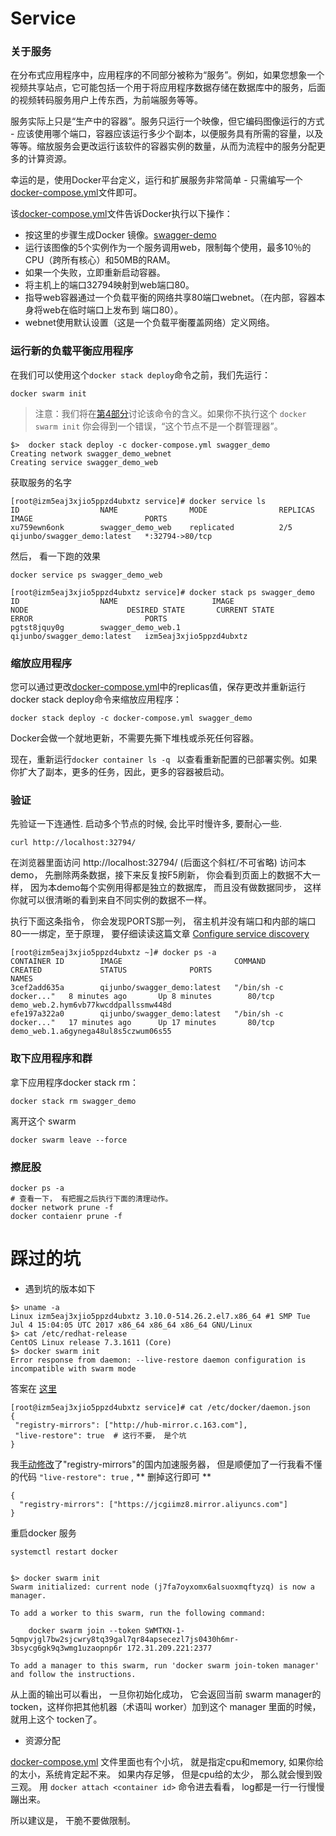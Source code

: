 ﻿Service
==

### 关于服务

在分布式应用程序中，应用程序的不同部分被称为“服务”。例如，如果您想象一个视频共享站点，它可能包括一个用于将应用程序数据存储在数据库中的服务，后面的视频转码服务用户上传东西，为前端服务等等。

服务实际上只是“生产中的容器”。服务只运行一个映像，但它编码图像运行的方式 - 应该使用哪个端口，容器应该运行多少个副本，以便服务具有所需的容量，以及等等。缩放服务会更改运行该软件的容器实例的数量，从而为流程中的服务分配更多的计算资源。

幸运的是，使用Docker平台定义，运行和扩展服务非常简单 - 只需编写一个[docker-compose.yml](docker-compose.yml)文件即可。

该[docker-compose.yml](docker-compose.yml)文件告诉Docker执行以下操作：

- 按这里的步骤生成Docker 镜像。[swagger-demo](https://github.com/qijunbo/swagger-demo/tree/master/docker)
- 运行该图像的5个实例作为一个服务调用web，限制每个使用，最多10％的CPU（跨所有核心）和50MB的RAM。
- 如果一个失败，立即重新启动容器。
- 将主机上的端口32794映射到web端口80。
- 指导web容器通过一个负载平衡的网络共享80端口webnet。（在内部，容器本身将web在临时端口上发布到 端口80）。
- webnet使用默认设置（这是一个负载平衡覆盖网络）定义网络。

### 运行新的负载平衡应用程序

在我们可以使用这个```docker stack deploy```命令之前，我们先运行：
```
docker swarm init
```

> 注意：我们将在[第4部分](https://docs.docker.com/get-started/part4/)讨论该命令的含义。如果你不执行这个 ``` docker swarm init ``` 你会得到一个错误，“这个节点不是一个群管理器”。

```
$>  docker stack deploy -c docker-compose.yml swagger_demo
Creating network swagger_demo_webnet
Creating service swagger_demo_web
```

获取服务的名字

```
[root@izm5eaj3xjio5ppzd4ubxtz service]# docker service ls
ID                  NAME                MODE                REPLICAS            IMAGE                         PORTS
xu759ewn6onk        swagger_demo_web    replicated          2/5                 qijunbo/swagger_demo:latest   *:32794->80/tcp
```

然后， 看一下跑的效果

```
docker service ps swagger_demo_web

[root@izm5eaj3xjio5ppzd4ubxtz service]# docker stack ps swagger_demo
ID                  NAME                     IMAGE                         NODE                      DESIRED STATE       CURRENT STATE                                                                                           ERROR                         PORTS
pgtst8jquy0g        swagger_demo_web.1       qijunbo/swagger_demo:latest   izm5eaj3xjio5ppzd4ubxtz    

```

### 缩放应用程序

您可以通过更改[docker-compose.yml](docker-compose.yml)中的replicas值，保存更改并重新运行docker stack deploy命令来缩放应用程序：

```
docker stack deploy -c docker-compose.yml swagger_demo
```

Docker会做一个就地更新，不需要先撕下堆栈或杀死任何容器。

现在，重新运行``` docker container ls -q  ``` 以查看重新配置的已部署实例。如果你扩大了副本，更多的任务，因此，更多的容器被启动。

### 验证

先验证一下连通性.  启动多个节点的时候, 会比平时慢许多, 要耐心一些.

```
curl http://localhost:32794/
```

在浏览器里面访问 http://localhost:32794/ (后面这个斜杠/不可省略) 访问本demo， 先删除两条数据，接下来反复按F5刷新， 你会看到页面上的数据不大一样， 因为本demo每个实例用得都是独立的数据库， 而且没有做数据同步， 这样你就可以很清晰的看到来自不同实例的数据不一样。

执行下面这条指令， 你会发现PORTS那一列， 宿主机并没有端口和内部的端口80一一绑定，至于原理， 要仔细读读这篇文章 [Configure service discovery](https://docs.docker.com/engine/swarm/networking/#configure-service-discovery) 


```
[root@izm5eaj3xjio5ppzd4ubxtz ~]# docker ps -a
CONTAINER ID        IMAGE                         COMMAND                  CREATED             STATUS              PORTS                              NAMES
3cef2add635a        qijunbo/swagger_demo:latest   "/bin/sh -c docker..."   8 minutes ago       Up 8 minutes        80/tcp                             demo_web.2.hym6vb77kwcddpallssmw448d
efe197a322a0        qijunbo/swagger_demo:latest   "/bin/sh -c docker..."   17 minutes ago      Up 17 minutes       80/tcp                             demo_web.1.a6gynega48ul8s5czwum06s55
```


### 取下应用程序和群

拿下应用程序docker stack rm：

```
docker stack rm swagger_demo
```

离开这个 swarm

```
docker swarm leave --force
```

### 擦屁股

```
docker ps -a
# 查看一下， 有把握之后执行下面的清理动作。
docker network prune -f
docker contaienr prune -f
```

踩过的坑
==

- 遇到坑的版本如下

```
$> uname -a
Linux izm5eaj3xjio5ppzd4ubxtz 3.10.0-514.26.2.el7.x86_64 #1 SMP Tue Jul 4 15:04:05 UTC 2017 x86_64 x86_64 x86_64 GNU/Linux
$> cat /etc/redhat-release
CentOS Linux release 7.3.1611 (Core)
$> docker swarm init
Error response from daemon: --live-restore daemon configuration is incompatible with swarm mode
```
答案在 [这里](https://forums.docker.com/t/error-response-from-daemon-live-restore-daemon-configuration-is-incompatible-with-swarm-mode/28428) 

```
[root@izm5eaj3xjio5ppzd4ubxtz service]# cat /etc/docker/daemon.json
{
 "registry-mirrors": ["http://hub-mirror.c.163.com"],
 "live-restore": true  # 这行不要， 是个坑
}
```
我[手动修改](https://github.com/qijunbo/dockerstudy/blob/master/install.md)了"registry-mirrors"的国内加速服务器， 但是顺便加了一行我看不懂的代码 ``` "live-restore": true ``` ,   ** 删掉这行即可 **

```
{
  "registry-mirrors": ["https://jcgiimz8.mirror.aliyuncs.com"]
}
```
重启docker 服务

```
systemctl restart docker


$> docker swarm init
Swarm initialized: current node (j7fa7oyxomx6alsuoxmqftyzq) is now a manager.

To add a worker to this swarm, run the following command:

    docker swarm join --token SWMTKN-1-5qmpvjgl7bw2sjcwry8tq39gal7qr84apsecezl7js0430h6mr-3bsycg6gk9q3wmg1uzaopnp6r 172.31.209.221:2377

To add a manager to this swarm, run 'docker swarm join-token manager' and follow the instructions.

```
从上面的输出可以看出， 一旦你初始化成功， 它会返回当前 swarm manager的 tocken，这样你把其他机器（术语叫 worker）加到这个 manager 里面的时候， 就用上这个 tocken了。

- 资源分配

[docker-compose.yml](docker-compose.yml) 文件里面也有个小坑， 就是指定cpu和memory, 如果你给的太小，系统肯定起不来。 如果内存足够， 但是cpu给的太少， 那么就会慢到毁三观。
用 ``` docker attach <container id> ``` 命令进去看看， log都是一行一行慢慢蹦出来。 

所以建议是， 干脆不要做限制。 
